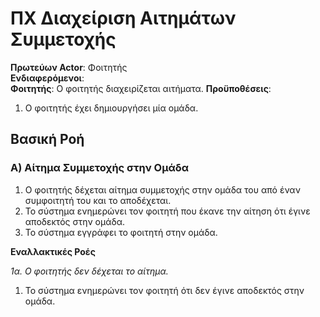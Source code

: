 # **ΠΧ Διαχείριση Αιτημάτων Συμμετοχής**

**Πρωτεύων Actor**: Φοιτητής   
**Ενδιαφερόμενοι**:    
**Φοιτητής**: Ο φοιτητής διαχειρίζεται αιτήματα.
**Προϋποθέσεις**:  
1. Ο φοιτητής έχει δημιουργήσει μία ομάδα.

## Βασική Ροή

### Α) Αίτημα Συμμετοχής στην Ομάδα
1. Ο φοιτητής δέχεται αίτημα συμμετοχής στην ομάδα του από έναν συμφοιτητή του και το αποδέχεται. 
2. Το σύστημα ενημερώνει τον φοιτητή που έκανε την αίτηση ότι έγινε αποδεκτός στην ομάδα.
3. Το σύστημα εγγράφει το φοιτητή στην ομάδα.

**Εναλλακτικές Ροές**

*1α. Ο φοιτητής δεν δέχεται το αίτημα.*    
1. Το σύστημα ενημερώνει τον φοιτητή ότι δεν έγινε αποδεκτός στην ομάδα.